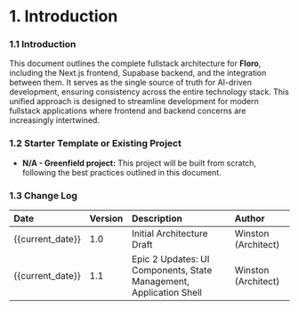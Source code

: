 # 1. Introduction

### 1.1 Introduction

This document outlines the complete fullstack architecture for **Floro**, including the Next.js frontend, Supabase backend, and the integration between them. It serves as the single source of truth for AI-driven development, ensuring consistency across the entire technology stack. This unified approach is designed to streamline development for modern fullstack applications where frontend and backend concerns are increasingly intertwined.

### 1.2 Starter Template or Existing Project

- **N/A - Greenfield project:** This project will be built from scratch, following the best practices outlined in this document.

### 1.3 Change Log

| Date             | Version | Description                                                        | Author              |
| :--------------- | :------ | :----------------------------------------------------------------- | :------------------ |
| {{current_date}} | 1.0     | Initial Architecture Draft                                         | Winston (Architect) |
| {{current_date}} | 1.1     | Epic 2 Updates: UI Components, State Management, Application Shell | Winston (Architect) |

